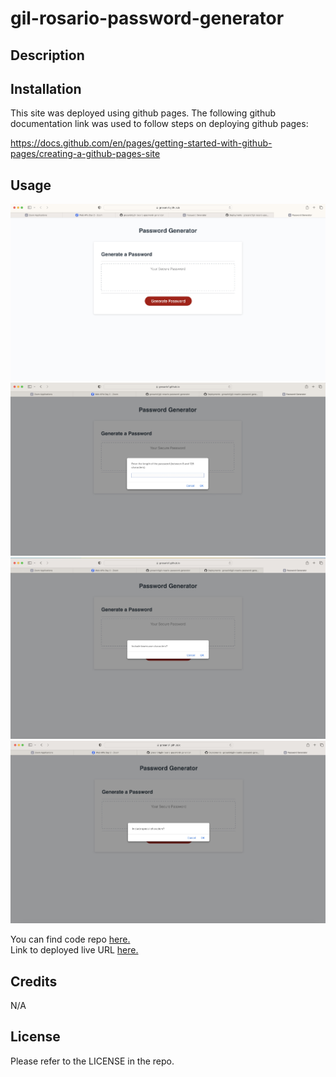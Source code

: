 # gil-rosario-password-generator
## Description




## Installation

This site was deployed using github pages. 
The following github documentation link was used to follow steps on deploying github pages: 

https://docs.github.com/en/pages/getting-started-with-github-pages/creating-a-github-pages-site


## Usage



![Alt text]("../../assets/password-gen-main-page.jpg)
![Alt tect]("../assets/../../assets/password-gen-character-length-prompt.jpg)
![Alt tect]("../assets/../../assets/password-gen-special-chara-prompt.jpg)
![Alt tect]("../assets/../../assets/password-gen-special-chara-prompt2.jpg)

You can find code repo [here.](https://github.com/grosario1/gil-rosario-password-generator) \
Link to deployed live URL [here.](https://grosario1.github.io/gil-rosario-password-generator/)

## Credits

N/A

## License

Please refer to the LICENSE in the repo.

